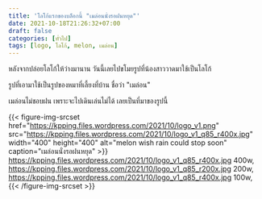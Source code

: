 ```yaml
---
title: 'โลโก้แรกของบล็อกนี้ "เมล่อนนั่งรอฝนหยุด"'
date: 2021-10-18T21:26:32+07:00
draft: false
categories: [ทั่วไป]
tags: [logo, โลโก้, melon, เมล่อน]
---
```


หลังจากปล่อยโลโก้ให้ว่างมานาน วันนี้เลยไปขโมยรูปที่น้องสาววาดมาใช้เป็นโลโก้

รูปที่เอามาใช้เป็นรูปของหมาที่เลี้ยงที่บ้าน ชื่อว่า "เมล่อน"

เมล่อนไม่ชอบฝน เพราะจะไปเดินเล่นไม่ได้ เลยเป็นที่มาของรูปนี้

{{< figure-img-srcset
href="https://kpping.files.wordpress.com/2021/10/logo_v1.png"
src="https://kpping.files.wordpress.com/2021/10/logo_v1_q85_r400x.jpg"
width="400"
height="400"
alt="melon wish rain could stop soon"
caption="เมล่อนนั่งรอฝนหยุด" >}}
https://kpping.files.wordpress.com/2021/10/logo_v1_q85_r400x.jpg 400w,
https://kpping.files.wordpress.com/2021/10/logo_v1_q85_r200x.jpg 200w,
https://kpping.files.wordpress.com/2021/10/logo_v1_q85_r400x.jpg 100w,
{{< /figure-img-srcset >}}

<!--more-->
